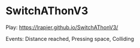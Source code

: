 # SwitchAThonV3
 
Play: https://lrapier.github.io/SwitchAThonV3/

Events: Distance reached, Pressing space, Colliding
